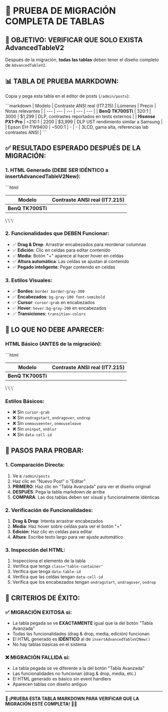 # 🧪 **PRUEBA DE MIGRACIÓN COMPLETA DE TABLAS**

## 🎯 **OBJETIVO: VERIFICAR QUE SOLO EXISTA AdvancedTableV2**

Después de la migración, **todas las tablas** deben tener el diseño completo de `AdvancedTableV2`.

## 📊 **TABLA DE PRUEBA MARKDOWN:**

Copia y pega esta tabla en el editor de posts (`/admin/posts`):

\`\`\`markdown
| Modelo | Contraste ANSI real (IT7.215) | Lúmenes | Precio | Notas relevantes |
| --- | --- | --- | --- | --- |
| **BenQ TK700STi** | 320:1 | 3000 | $1,299 | DLP, contrastes reportados en tests externos |
| **Hisense PX1-Pro** | ~210:1 | 2200 | $3,999 | DLP UST rendimiento similar a Samsung |
| Epson EH-TW9400 | ~500:1 | - | - | 3LCD, gama alta, referencias lab contrastes ANSI |
\`\`\`

## ✅ **RESULTADO ESPERADO DESPUÉS DE LA MIGRACIÓN:**

### **1. HTML Generado (DEBE SER IDÉNTICO a insertAdvancedTableV2New):**
\`\`\`html
<div class="table-container" data-table-id="table_[timestamp]_[random]">
  <table class="min-w-full border-collapse border border-gray-300 bg-white">
    <thead>
      <tr>
        <th class="border border-gray-300 px-4 py-2 bg-gray-100 font-semibold text-left cursor-grab hover:bg-gray-200 transition-colors" contenteditable="true" draggable="true" ondragstart="handleColumnDragStart(event, 'table_[timestamp]_[random]', 0)" ondragover="handleColumnDragOver(event)" ondrop="handleColumnDrop(event, 'table_[timestamp]_[random]', 0)">
          Modelo
        </th>
        <th class="border border-gray-300 px-4 py-2 bg-gray-100 font-semibold text-left cursor-grab hover:bg-gray-200 transition-colors" contenteditable="true" draggable="true" ondragstart="handleColumnDragStart(event, 'table_[timestamp]_[random]', 1)" ondragover="handleColumnDragOver(event)" ondrop="handleColumnDrop(event, 'table_[timestamp]_[random]', 1)">
          Contraste ANSI real (IT7.215)
        </th>
        <!-- ... más encabezados ... -->
      </tr>
    </thead>
    <tbody>
      <tr>
        <td class="border border-gray-300 px-4 py-2 relative group h-auto align-top" contenteditable="true" data-cell-id="cell_table_[timestamp]_[random]_0_0" onpaste="handleCellPaste(event, 'cell_table_[timestamp]_[random]_0_0')" onmouseenter="showMediaButton('cell_table_[timestamp]_[random]_0_0')" onmouseleave="hideMediaButton('cell_table_[timestamp]_[random]_0_0')" oninput="adjustCellHeight(this)" onblur="adjustCellHeight(this)">
          <strong>BenQ TK700STi</strong>
        </td>
        <!-- ... más celdas ... -->
      </tr>
      <!-- ... más filas ... -->
    </tbody>
  </table>
</div>
\`\`\`

### **2. Funcionalidades que DEBEN Funcionar:**
- ✅ **Drag & Drop**: Arrastrar encabezados para reordenar columnas
- ✅ **Edición**: Clic en celdas para editar contenido
- ✅ **Media**: Botón "+" aparece al hacer hover en celdas
- ✅ **Altura automática**: Las celdas se ajustan al contenido
- ✅ **Pegado inteligente**: Pegar contenido en celdas

### **3. Estilos Visuales:**
- ✅ **Bordes**: `border border-gray-300`
- ✅ **Encabezados**: `bg-gray-100 font-semibold`
- ✅ **Cursor**: `cursor-grab` en encabezados
- ✅ **Hover**: `hover:bg-gray-200` en encabezados
- ✅ **Transiciones**: `transition-colors`

## 🚫 **LO QUE NO DEBE APARECER:**

### **HTML Básico (ANTES de la migración):**
\`\`\`html
<!-- ❌ ESTO NO DEBE APARECER MÁS -->
<table>
  <thead>
    <tr>
      <th>Modelo</th>
      <th>Contraste ANSI real (IT7.215)</th>
      <!-- ... -->
    </tr>
  </thead>
  <tbody>
    <tr>
      <td><strong>BenQ TK700STi</strong></td>
      <!-- ... -->
    </tr>
  </tbody>
</table>
\`\`\`

### **Estilos Básicos:**
- ❌ Sin `cursor-grab`
- ❌ Sin `ondragstart`, `ondragover`, `ondrop`
- ❌ Sin `onmouseenter`, `onmouseleave`
- ❌ Sin `oninput`, `onblur`
- ❌ Sin `data-cell-id`

## 🔧 **PASOS PARA PROBAR:**

### **1. Comparación Directa:**
1. Ve a `/admin/posts`
2. Haz clic en "Nuevo Post" o "Editar"
3. **PRIMERO**: Haz clic en "Tabla Avanzada" para ver el diseño original
4. **DESPUÉS**: Pega la tabla markdown de arriba
5. **COMPARA**: Las dos tablas deben ser visual y funcionalmente idénticas

### **2. Verificación de Funcionalidades:**
1. **Drag & Drop**: Intenta arrastrar encabezados
2. **Media**: Haz hover sobre celdas para ver el botón "+"
3. **Edición**: Haz clic en celdas para editar
4. **Altura**: Escribe texto largo para ver ajuste automático

### **3. Inspección del HTML:**
1. Inspecciona el elemento de la tabla
2. Verifica que tenga `class="table-container"`
3. Verifica que tenga `data-table-id`
4. Verifica que las celdas tengan `data-cell-id`
5. Verifica que los encabezados tengan `ondragstart`, `ondragover`, `ondrop`

## 🎯 **CRITERIOS DE ÉXITO:**

### **✅ MIGRACIÓN EXITOSA si:**
- La tabla pegada se ve **EXACTAMENTE** igual que la del botón "Tabla Avanzada"
- Todas las funcionalidades (drag & drop, media, edición) funcionan
- El HTML generado es **IDÉNTICO** al de `insertAdvancedTableV2New()`
- No hay tablas básicas en el sistema

### **❌ MIGRACIÓN FALLIDA si:**
- La tabla pegada se ve diferente a la del botón "Tabla Avanzada"
- Las funcionalidades no funcionan (drag & drop, media, etc.)
- El HTML generado es básico sin event handlers
- Aparecen tablas con diseño antiguo

---

**🎯 ¡PRUEBA ESTA TABLA MARKDOWN PARA VERIFICAR QUE LA MIGRACIÓN ESTÉ COMPLETA!** 🚀✨
